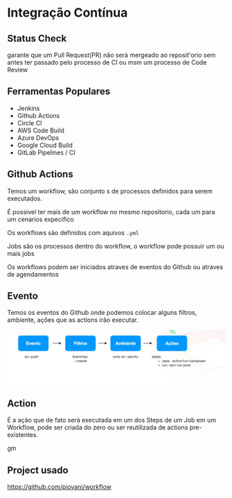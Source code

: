 # Integração Contínua

## Status Check

garante que um Pull Request(PR) não será mergeado ao reposit'orio sem antes ter passado pelo processo de CI ou msm 
um processo de Code Review

## Ferramentas Populares

* Jenkins
* Github Actions
* Circle CI
* AWS Code Build
* Azure DevOps
* Google Cloud Build
* GitLab Pipelines / CI

## Github Actions

Temos um workflow, são conjunto s de processos definidos para serem executados.

É possivel ter mais de um workflow no mesmo repositorio, cada um para um cenarios expecifico

Os workflows são definidos com aquivos `.yml`

Jobs são os processos dentro do workflow, o workflow pode possuir um ou mais jobs

Os workflows podem ser iniciados atraves de eventos do Github ou atraves de agendamentos

## Evento 
Temos os eventos do Github onde podemos colocar alguns filtros, ambiente, ações que as actions irão executar. 

<img src="./imgs/Screen Shot 2022-07-25 at 21.25.45.png"/>

## Action

É a ação que de fato será executada em um dos Steps de um Job em um Workflow, pode ser criada do zero ou ser reutilizada 
de actions pre-existentes.

gm

## Project usado

https://github.com/piovani/workflow